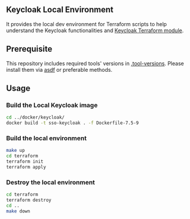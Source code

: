 ## Keycloak Local Environment

It provides the local dev environment for Terraform scripts to help understand the Keycloak functionalities and [Keycloak Terraform module](https://registry.terraform.io/providers/mrparkers/keycloak/latest/docs).

## Prerequisite

This repository includes required tools' versions in [.tool-versions](../.tool-versions). Please install them via [asdf](https://asdf-vm.com/) or preferable methods.

## Usage

### Build the Local Keycloak image

```sh
cd ../docker/keycloak/
docker build -t sso-keycloak . -f Dockerfile-7.5-9
```

### Build the local environment

```sh
make up
cd terraform
terraform init
terraform apply
```

### Destroy the local environment

```sh
cd terraform
terraform destroy
cd ..
make down
```
